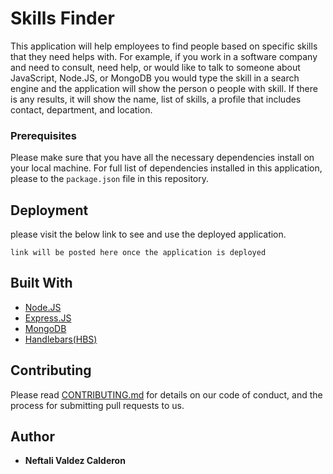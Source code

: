 # Skills Finder

This application will help employees to find people based on specific skills that they need helps with. For example, if you work in a software company and need to consult, need help, or would like to talk to someone about JavaScript, Node.JS, or MongoDB you would type the skill in a search engine and the application will show the person o people with skill. If there is any results, it will show the name, list of skills, a profile that includes contact, department, and location. 

### Prerequisites

Please make sure that you have all the necessary dependencies install on your local machine. For full list of dependencies installed in this application, please to the `package.json` file in this repository. 

## Deployment

please visit the below link to see and use the deployed application.

`link will be posted here once the application is deployed` 

## Built With

* [Node.JS](https://nodejs.org/en/)
* [Express.JS](https://expressjs.com/)
* [MongoDB](https://www.mongodb.com/)
* [Handlebars(HBS)](http://handlebarsjs.com/)

## Contributing

Please read [CONTRIBUTING.md](https://gist.github.com/PurpleBooth/b24679402957c63ec426) for details on our code of conduct, and the process for submitting pull requests to us.

## Author

* **Neftali Valdez Calderon**

